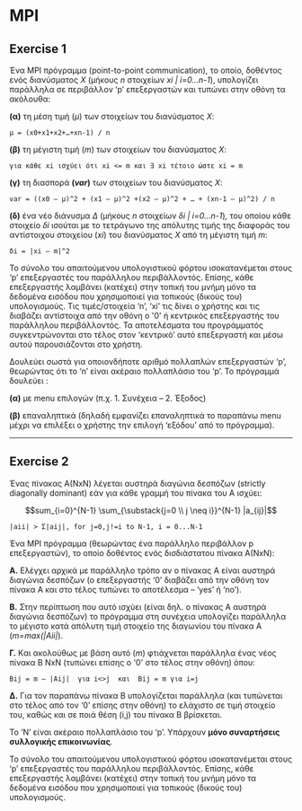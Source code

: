 # MPI 
## Exercise 1

Ένα MPI πρόγραμμα (point-to-point communication), το οποίο, δοθέντος ενός διανύσματος *X* (μήκους *n* στοιχείων *xi | i=0…n-1*), 
υπολογίζει παράλληλα σε περιβάλλον ‘p’ επεξεργαστών και τυπώνει στην οθόνη τα ακόλουθα:  

**(α)** τη μέση τιμή (*μ*) των στοιχείων του διανύσματος *X*:  

`μ = (x0+x1+x2+…+xn-1) / n`

**(β)** τη μέγιστη τιμή (*m*) των στοιχείων του διανύσματος *X*:  

`για κάθε xi ισχύει ότι xi <= m και ∃ xi τέτοιο ώστε xi = m`

**(γ)** τη διασπορά **(*var*)** των στοιχείων του διανύσματος *X*: 

`var = ((x0 – μ)^2 + (x1 – μ)^2 +(x2 – μ)^2 + … + (xn-1 – μ)^2) / n`

**(δ)** ένα νέο διάνυσμα *Δ* (μήκους *n* στοιχείων *δi | i=0…n-1*)*,* του οποίου κάθε στοιχείο *δi* ισούται με τo τετράγωνο της απόλυτης τιμής της διαφοράς του αντίστοιχου στοιχείου (*xi*) του διανύσματος *Χ* από τη μέγιστη τιμή *m*: 

`δi = |xi – m|^2`

Το σύνολο του απαιτούμενου υπολογιστικού φόρτου ισοκατανέμεται στους ‘p’ επεξεργαστές του παράλληλου περιβάλλοντός. Επίσης, κάθε επεξεργαστής λαμβάνει (κατέχει) στην τοπική του  μνήμη  μόνο  τα  δεδομένα  εισόδου  που  χρησιμοποιεί  για  τοπικούς  (δικούς  του) υπολογισμούς. Τις τιμές/στοιχεία ‘n’, ‘xi’ τις δίνει ο χρήστης και τις διαβάζει αντίστοιχα από την οθόνη ο '0' ή κεντρικός επεξεργαστής του παράλληλου περιβάλλοντός. Τα αποτελέσματα του προγράμματός συγκεντρώνονται στο τέλος στον ‘κεντρικό’ αυτό επεξεργαστή και μέσω αυτού παρουσιάζονται στο χρήστη. 

Δουλεύει σωστά για οποιονδήποτε αριθμό πολλαπλών επεξεργαστών ‘p’, θεωρώντας ότι το ‘n’ είναι ακέραιο πολλαπλάσιο του ‘p’. Το πρόγραμμά δουλεύει :

**(α)** με menu επιλογών (π.χ. 1. Συνέχεια – 2. Έξοδος) 

**(β)** επαναληπτικά (δηλαδή εμφανίζει επαναληπτικά το παραπάνω menu μέχρι να επιλέξει ο χρήστης την επιλογή ‘εξόδου’ από το πρόγραμμα). 

---
## Exercise 2

Ένας  πίνακας  Α(NxN)  λέγεται  αυστηρά  διαγώνια  δεσπόζων  (strictly  diagonally  dominant) εάν για κάθε γραμμή του πίνακα του Α ισχύει: 

```math
sum_{i=0}^{N-1} \sum_{\substack{j=0 \\ j \neq i}}^{N-1} |a_{ij}|
```

`|aii| > Σ|aij|, for j=0,j!=i to N-1, i = 0...N-1`

Ένα MPI πρόγραμμα (θεωρώντας ένα παράλληλο  περιβάλλον  p  επεξεργαστών),  το  οποίο  δοθέντος  ενός  δισδιάστατου πίνακα Α(ΝxN): 

**Α.** Ελέγχει αρχικά με παράλληλο τρόπο αν ο πίνακας Α είναι αυστηρά διαγώνια δεσπόζων (ο επεξεργαστής ‘0’ διαβάζει από την οθόνη τον πίνακα Α και στο τέλος τυπώνει το αποτέλεσμα – ‘yes’ ή ‘no’).  

**Β.**  Στην  περίπτωση  που  αυτό  ισχύει  (είναι  δηλ.  ο  πίνακας  Α  αυστηρά  διαγώνια δεσπόζων)  το  πρόγραμμα  στη  συνέχεια υπολογίζει παράλληλα  το μέγιστο κατά απόλυτη τιμή στοιχείο της διαγωνίου του πίνακα Α (*m=max(|Aii|*). 

**Γ.** Kαι ακολούθως με βάση αυτό (*m*) φτιάχνεται παράλληλα ένας νέος πίνακα Β ΝxN (τυπώνει επίσης ο '0' στο τέλος στην οθόνη) όπου:  

`Bij = m – |Aij|  για i<>j  και  Bij = m για i=j`

**Δ.** Για τον παραπάνω πίνακα Β υπολογίζεται παράλληλα (και τυπώνεται στο τέλος από τον ‘0’ επίσης στην οθόνη) το ελάχιστο σε τιμή στοιχείο του, καθώς και σε ποιά θέση (i,j) του πίνακα Β βρίσκεται.  

Το  ‘N’  είναι  ακέραιο  πολλαπλάσιο  του  ‘p’. Υπάρχουν **μόνο συναρτήσεις συλλογικής επικοινωνίας**.  

Το σύνολο του απαιτούμενου υπολογιστικού φόρτου ισοκατανέμεται στους  ‘p’  επεξεργαστές  του  παράλληλου  περιβάλλοντός. Επίσης, κάθε επεξεργαστής λαμβάνει (κατέχει) στην τοπική του μνήμη μόνο τα δεδομένα εισόδου που χρησιμοποιεί για τοπικούς (δικούς του) υπολογισμούς. 
